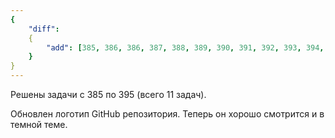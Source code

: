 ```yaml
---
{
    "diff":
    {
        "add": [385, 386, 386, 387, 388, 389, 390, 391, 392, 393, 394, 395]
    }
}
---
```


Решены задачи с 385 по 395 (всего 11 задач).

Обновлен логотип GitHub репозитория. Теперь он хорошо смотрится и в темной теме.